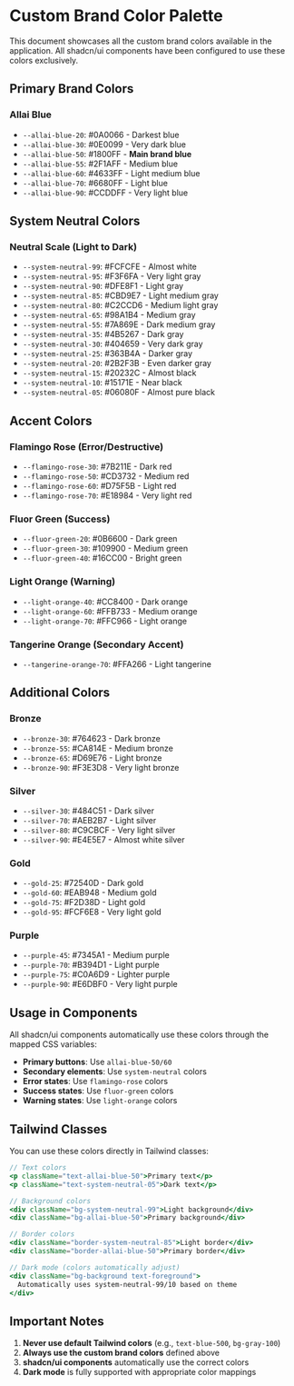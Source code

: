 # Custom Brand Color Palette

This document showcases all the custom brand colors available in the application. All shadcn/ui components have been configured to use these colors exclusively.

## Primary Brand Colors

### Allai Blue
- `--allai-blue-20`: #0A0066 - Darkest blue
- `--allai-blue-30`: #0E0099 - Very dark blue
- `--allai-blue-50`: #1800FF - **Main brand blue**
- `--allai-blue-55`: #2F1AFF - Medium blue
- `--allai-blue-60`: #4633FF - Light medium blue
- `--allai-blue-70`: #6680FF - Light blue
- `--allai-blue-90`: #CCDDFF - Very light blue

## System Neutral Colors

### Neutral Scale (Light to Dark)
- `--system-neutral-99`: #FCFCFE - Almost white
- `--system-neutral-95`: #F3F6FA - Very light gray
- `--system-neutral-90`: #DFE8F1 - Light gray
- `--system-neutral-85`: #CBD9E7 - Light medium gray
- `--system-neutral-80`: #C2CCD6 - Medium light gray
- `--system-neutral-65`: #98A1B4 - Medium gray
- `--system-neutral-55`: #7A869E - Dark medium gray
- `--system-neutral-35`: #4B5267 - Dark gray
- `--system-neutral-30`: #404659 - Very dark gray
- `--system-neutral-25`: #363B4A - Darker gray
- `--system-neutral-20`: #2B2F3B - Even darker gray
- `--system-neutral-15`: #20232C - Almost black
- `--system-neutral-10`: #15171E - Near black
- `--system-neutral-05`: #06080F - Almost pure black

## Accent Colors

### Flamingo Rose (Error/Destructive)
- `--flamingo-rose-30`: #7B211E - Dark red
- `--flamingo-rose-50`: #CD3732 - Medium red
- `--flamingo-rose-60`: #D75F5B - Light red
- `--flamingo-rose-70`: #E18984 - Very light red

### Fluor Green (Success)
- `--fluor-green-20`: #0B6600 - Dark green
- `--fluor-green-30`: #109900 - Medium green
- `--fluor-green-40`: #16CC00 - Bright green

### Light Orange (Warning)
- `--light-orange-40`: #CC8400 - Dark orange
- `--light-orange-60`: #FFB733 - Medium orange
- `--light-orange-70`: #FFC966 - Light orange

### Tangerine Orange (Secondary Accent)
- `--tangerine-orange-70`: #FFA266 - Light tangerine

## Additional Colors

### Bronze
- `--bronze-30`: #764623 - Dark bronze
- `--bronze-55`: #CA814E - Medium bronze
- `--bronze-65`: #D69E76 - Light bronze
- `--bronze-90`: #F3E3D8 - Very light bronze

### Silver
- `--silver-30`: #484C51 - Dark silver
- `--silver-70`: #AEB2B7 - Light silver
- `--silver-80`: #C9CBCF - Very light silver
- `--silver-90`: #E4E5E7 - Almost white silver

### Gold
- `--gold-25`: #72540D - Dark gold
- `--gold-60`: #EAB948 - Medium gold
- `--gold-75`: #F2D38D - Light gold
- `--gold-95`: #FCF6E8 - Very light gold

### Purple
- `--purple-45`: #7345A1 - Medium purple
- `--purple-70`: #B394D1 - Light purple
- `--purple-75`: #C0A6D9 - Lighter purple
- `--purple-90`: #E6DBF0 - Very light purple

## Usage in Components

All shadcn/ui components automatically use these colors through the mapped CSS variables:

- **Primary buttons**: Use `allai-blue-50/60`
- **Secondary elements**: Use `system-neutral` colors
- **Error states**: Use `flamingo-rose` colors
- **Success states**: Use `fluor-green` colors
- **Warning states**: Use `light-orange` colors

## Tailwind Classes

You can use these colors directly in Tailwind classes:

```jsx
// Text colors
<p className="text-allai-blue-50">Primary text</p>
<p className="text-system-neutral-05">Dark text</p>

// Background colors
<div className="bg-system-neutral-99">Light background</div>
<div className="bg-allai-blue-50">Primary background</div>

// Border colors
<div className="border-system-neutral-85">Light border</div>
<div className="border-allai-blue-50">Primary border</div>

// Dark mode (colors automatically adjust)
<div className="bg-background text-foreground">
  Automatically uses system-neutral-99/10 based on theme
</div>
```

## Important Notes

1. **Never use default Tailwind colors** (e.g., `text-blue-500`, `bg-gray-100`)
2. **Always use the custom brand colors** defined above
3. **shadcn/ui components** automatically use the correct colors
4. **Dark mode** is fully supported with appropriate color mappings